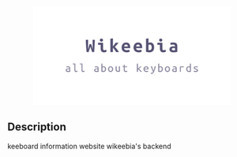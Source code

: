 
<p align="center">
  <img src="./public/banner.png" alt="wikeebia banner" width=400 />
</p>

## Description

keeboard information website wikeebia's backend
